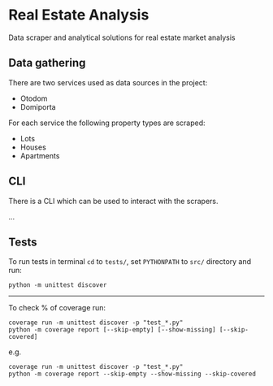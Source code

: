 # Real Estate Analysis
Data scraper and analytical solutions for real estate market analysis

## Data gathering
There are two services used as data sources in the project:
- Otodom
- Domiporta

For each service the following property types are scraped:
- Lots
- Houses
- Apartments

## CLI
There is a CLI which can be used to interact with the scrapers.

...

## Tests
To run tests in terminal `cd` to `tests/`, set `PYTHONPATH` to `src/` directory and run:

`python -m unittest discover`

---

To check % of coverage run:
```
coverage run -m unittest discover -p "test_*.py"
python -m coverage report [--skip-empty] [--show-missing] [--skip-covered]
```
e.g.
```
coverage run -m unittest discover -p "test_*.py"
python -m coverage report --skip-empty --show-missing --skip-covered
```
